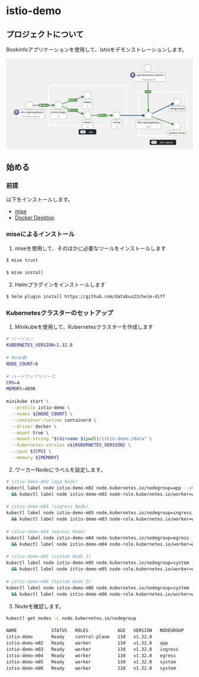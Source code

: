 # istio-demo

## プロジェクトについて

Bookinfoアプリケーションを使用して、Istioをデモンストレーションします。

![mesh-topology](./images/mesh-topology.png)

## 始める

### 前提

以下をインストールします。

- [mise](https://mise.jdx.dev/getting-started.html)
- [Docker Desktop](https://docs.docker.com/desktop/)

### miseによるインストール

1. miseを使用して、そのほかに必要なツールをインストールします

```bash
$ mise trust

$ mise install
```

2. Helmプラグインをインストールします

```bash
$ helm plugin install https://github.com/databus23/helm-diff
```

### Kubernetesクラスターのセットアップ

1. Minikubeを使用して、Kubernetesクラスターを作成します

```bash
# バージョン
KUBERNETES_VERSION=1.32.0

# Node数
NODE_COUNT=6

# ハードウェアリソース
CPU=4
MEMORY=4096

minikube start \
  --profile istio-demo \
  --nodes ${NODE_COUNT} \
  --container-runtime containerd \
  --driver docker \
  --mount true \
  --mount-string "$(dirname $(pwd))/istio-demo:/data" \
  --kubernetes-version v${KUBERNETES_VERSION} \
  --cpus ${CPU} \
  --memory ${MEMORY}
```

2. ワーカーNodeにラベルを設定します。

```bash
# istio-demo-m02 (app Node)
kubectl label node istio-demo-m02 node.kubernetes.io/nodegroup=app --overwrite \
  && kubectl label node istio-demo-m02 node-role.kubernetes.io/worker=worker --overwrite

# istio-demo-m03 (ingress Node)
kubectl label node istio-demo-m03 node.kubernetes.io/nodegroup=ingress --overwrite \
  && kubectl label node istio-demo-m03 node-role.kubernetes.io/worker=worker --overwrite

# istio-demo-m04 (egress Node)
kubectl label node istio-demo-m04 node.kubernetes.io/nodegroup=egress --overwrite \
  && kubectl label node istio-demo-m04 node-role.kubernetes.io/worker=worker --overwrite

# istio-demo-m05 (system Node 1)
kubectl label node istio-demo-m05 node.kubernetes.io/nodegroup=system --overwrite \
  && kubectl label node istio-demo-m05 node-role.kubernetes.io/worker=worker --overwrite

# istio-demo-m06 (system Node 2)
kubectl label node istio-demo-m06 node.kubernetes.io/nodegroup=system --overwrite \
  && kubectl label node istio-demo-m06 node-role.kubernetes.io/worker=worker --overwrite
```

3. Nodeを確認します。

```bash
kubectl get nodes -L node.kubernetes.io/nodegroup

NAME             STATUS   ROLES           AGE   VERSION   NODEGROUP
istio-demo       Ready    control-plane   13d   v1.32.0
istio-demo-m02   Ready    worker          13d   v1.32.0   app
istio-demo-m03   Ready    worker          13d   v1.32.0   ingress
istio-demo-m04   Ready    worker          13d   v1.32.0   egress
istio-demo-m05   Ready    worker          13d   v1.32.0   system
istio-demo-m06   Ready    worker          13d   v1.32.0   system
```

